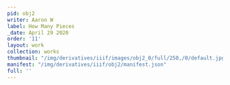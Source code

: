 ```yaml
---
pid: obj2
writer: Aaron W
label: How Many Pieces
_date: April 29 2020
order: '11'
layout: work
collection: works
thumbnail: "/img/derivatives/iiif/images/obj2_0/full/250,/0/default.jpg"
manifest: "/img/derivatives/iiif/obj2/manifest.json"
full: ''
---
```

